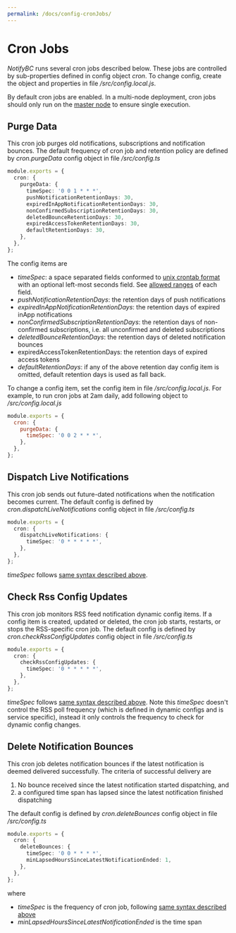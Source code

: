 ```yaml
---
permalink: /docs/config-cronJobs/
---
```


# Cron Jobs

_NotifyBC_ runs several cron jobs described below. These jobs are controlled by sub-properties defined in config object _cron_. To change config, create the object and properties in file _/src/config.local.js_.

By default cron jobs are enabled. In a multi-node deployment, cron jobs should only run on the [master node](../config-nodeRoles/) to ensure single execution.

## Purge Data

This cron job purges old notifications, subscriptions and notification bounces. The default frequency of cron job and retention policy are defined by _cron.purgeData_ config object in file _/src/config.ts_

```ts
module.exports = {
  cron: {
    purgeData: {
      timeSpec: '0 0 1 * * *',
      pushNotificationRetentionDays: 30,
      expiredInAppNotificationRetentionDays: 30,
      nonConfirmedSubscriptionRetentionDays: 30,
      deletedBounceRetentionDays: 30,
      expiredAccessTokenRetentionDays: 30,
      defaultRetentionDays: 30,
    },
  },
};
```

The config items are

- <a name="timeSpec"></a>_timeSpec_: a space separated fields conformed to [unix crontab format](<https://www.freebsd.org/cgi/man.cgi?crontab(5)>) with an optional left-most seconds field. See [allowed ranges](https://github.com/kelektiv/node-cron#cron-ranges) of each field.
- _pushNotificationRetentionDays_: the retention days of push notifications
- _expiredInAppNotificationRetentionDays_: the retention days of expired inApp notifications
- _nonConfirmedSubscriptionRetentionDays_: the retention days of non-confirmed subscriptions, i.e. all unconfirmed and deleted subscriptions
- _deletedBounceRetentionDays_: the retention days of deleted notification bounces
- expiredAccessTokenRetentionDays: the retention days of expired access tokens
- _defaultRetentionDays_: if any of the above retention day config item is omitted, default retention days is used as fall back.

To change a config item, set the config item in file _/src/config.local.js_. For example, to run cron jobs at 2am daily, add following object to _/src/config.local.js_

```js
module.exports = {
  cron: {
    purgeData: {
      timeSpec: '0 0 2 * * *',
    },
  },
};
```

## Dispatch Live Notifications

This cron job sends out future-dated notifications when the notification becomes current. The default config is defined by _cron.dispatchLiveNotifications_ config object in file _/src/config.ts_

```ts
module.exports = {
  cron: {
    dispatchLiveNotifications: {
      timeSpec: '0 * * * * *',
    },
  },
};
```

_timeSpec_ follows [same syntax described above](#timeSpec).

## Check Rss Config Updates

This cron job monitors RSS feed notification dynamic config items. If a config item is created, updated or deleted, the cron job starts, restarts, or stops the RSS-specific cron job. The default config is defined by _cron.checkRssConfigUpdates_ config object in file _/src/config.ts_

```ts
module.exports = {
  cron: {
    checkRssConfigUpdates: {
      timeSpec: '0 * * * * *',
    },
  },
};
```

_timeSpec_ follows [same syntax described above](#timeSpec). Note this _timeSpec_ doesn't control the RSS poll frequency (which is defined in dynamic configs and is service specific), instead it only controls the frequency to check for dynamic config changes.

## Delete Notification Bounces

This cron job deletes notification bounces if the latest notification is deemed delivered successfully. The criteria of successful delivery are

1. No bounce received since the latest notification started dispatching, and
2. a configured time span has lapsed since the latest notification finished dispatching

The default config is defined by _cron.deleteBounces_ config object in file _/src/config.ts_

```ts
module.exports = {
  cron: {
    deleteBounces: {
      timeSpec: '0 0 * * * *',
      minLapsedHoursSinceLatestNotificationEnded: 1,
    },
  },
};
```

where

- _timeSpec_ is the frequency of cron job, following [same syntax described above](#timeSpec)
- _minLapsedHoursSinceLatestNotificationEnded_ is the time span
